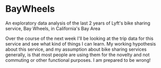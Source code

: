 # BayWheels
An exploratory data analysis of the last 2 years of Lyft's bike sharing service, Bay Wheels, in California's Bay Area

Over the course of the next week I'll be looking at the trip data for this service and see what kind of things I can learn. My working hypothesis about this service, and my assumption about bike sharing services generally, is that most people are using them for the novelty and not commuting or other functional purposes. I am prepared to be wrong!
